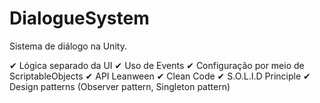 # DialogueSystem
Sistema de diálogo na Unity.

✔ Lógica separado da UI
✔ Uso de Events
✔ Configuração por meio de ScriptableObjects
✔ API Leanween
✔ Clean Code
✔ S.O.L.I.D Principle
✔ Design patterns (Observer pattern, Singleton pattern)
